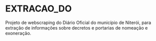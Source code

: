 # EXTRACAO_DO

Projeto de webscraping do Diário Oficial do município de Niterói, para extração de informações sobre decretos e portarias de nomeação e exoneração.

